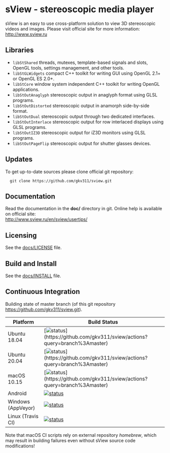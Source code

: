sView - stereoscopic media player
=================================

sView is an easy to use cross-platform solution to view 3D stereoscopic videos and images.
Please visit official site for more information:<br/>
http://www.sview.ru

## Libraries

* `libStShared` threads, mutexes, template-based signals and slots, OpenGL tools, settings management, and other tools.
* `libStGLWidgets` compact C++ toolkit for writing GUI using OpenGL 2.1+ or OpenGL ES 2.0+.
* `libStCore` window system independent C++ toolkit for writing OpenGL applications.
* `libStOutAnaglyph` stereoscopic output in anaglyph format using GLSL programs.
* `libStOutDistorted` stereoscopic output in anamorph side-by-side format.
* `libStOutDual` stereoscopic output through two dedicated interfaces.
* `libStOutInterlace` stereoscopic output for row interlaced displays using GLSL programs.
* `libStOutIZ3D` stereoscopic output for iZ3D monitors using GLSL programs.
* `libStOutPageFlip` stereoscopic output for shutter glasses devices.

## Updates

To get up-to-date sources please clone official git repository:
~~~~~
  git clone https://github.com/gkv311/sview.git
~~~~~

## Documentation

Read the documentation in the **doc/** directory in git.
Online help is available on official site:<br/>
http://www.sview.ru/en/sview/usertips/

## Licensing

See the [docs/LICENSE](docs/LICENSE.md) file.

## Build and Install

See the [docs/INSTALL](docs/INSTALL.md) file.

## Continuous Integration

Building state of master branch (of this git repository https://github.com/gkv311/sview.git).

| Platform           | Build Status |
|--------------------|--------------|
| Ubuntu 18.04       | [![status](https://github.com/gkv311/sview/workflows/Build%20(Ubuntu%2018.04)/badge.svg?branch=master)](https://github.com/gkv311/sview/actions?query=branch%3Amaster) |
| Ubuntu 20.04       | [![status](https://github.com/gkv311/sview/workflows/Build%20(Ubuntu%2020.04)/badge.svg?branch=master)](https://github.com/gkv311/sview/actions?query=branch%3Amaster) |
| macOS 10.15        | [![status](https://github.com/gkv311/sview/workflows/Build%20(macOS%2010.15)/badge.svg?branch=master)](https://github.com/gkv311/sview/actions?query=branch%3Amaster)  |
| Android            | [![status](https://github.com/gkv311/sview/workflows/Build%20(Android)/badge.svg?branch=master)](https://github.com/gkv311/sview/actions?query=branch%3Amaster) |
| Windows (AppVeyor) | [![status](https://ci.appveyor.com/api/projects/status/github/gkv311/sview)](https://ci.appveyor.com/project/gkv311/sview/build/messages) |
| Linux (Travis CI)  | [![status](https://travis-ci.org/gkv311/sview.svg?branch=master)](https://travis-ci.org/gkv311/sview) |

Note that macOS CI scripts rely on external repository *homebrew*, which may result in building failures even without sView source code modifications!
